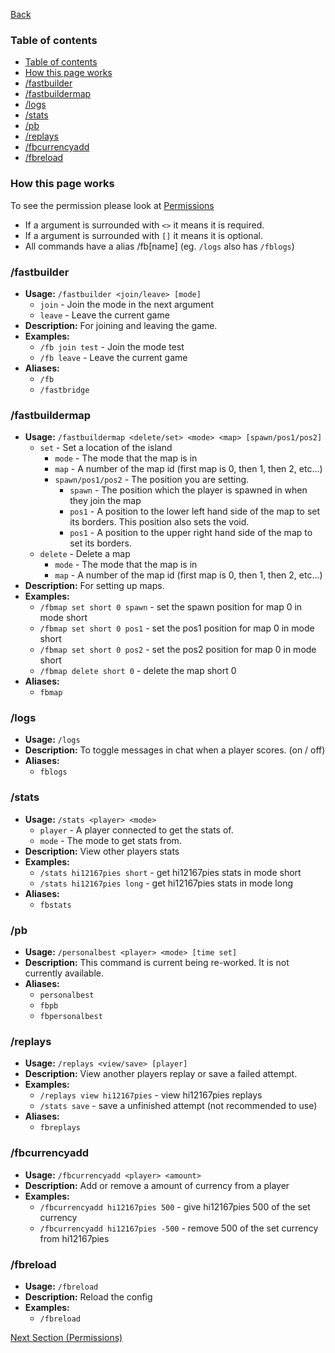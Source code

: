 [Back](./)
<br>

### Table of contents
- [Table of contents](#table-of-contents)
- [How this page works](#how-this-page-works)
- [/fastbuilder](#fastbuilder)
- [/fastbuildermap](#fastbuildermap)
- [/logs](#logs)
- [/stats](#stats)
- [/pb](#pb)
- [/replays](#replays)
- [/fbcurrencyadd](#fbcurrencyadd)
- [/fbreload](#fbreload)

### How this page works
To see the permission please look at [Permissions](./permissions)

- If a argument is surrounded with `<>` it means it is required.
- If a argument is surrounded with `[]` it means it is optional.
- All commands have a alias /fb[name] (eg. `/logs` also has `/fblogs`)

### /fastbuilder
- **Usage:** `/fastbuilder <join/leave> [mode]`
  - `join` - Join the mode in the next argument
  - `leave` - Leave the current game
- **Description:** For joining and leaving the game.
- **Examples:**
  - `/fb join test` - Join the mode test
  - `/fb leave` - Leave the current game
- **Aliases:**
  - `/fb`
  - `/fastbridge`

### /fastbuildermap
- **Usage:** `/fastbuildermap <delete/set> <mode> <map> [spawn/pos1/pos2]`
  - `set` - Set a location of the island
    - `mode` - The mode that the map is in
    - `map` - A number of the map id (first map is 0, then 1, then 2, etc...)
    - `spawn/pos1/pos2` - The position you are setting.
      - `spawn` - The position which the player is spawned in when they join the map
      - `pos1` - A position to the lower left hand side of the map to set its borders. This position also sets the void.
      - `pos1` - A position to the upper right hand side of the map to set its borders.
  - `delete` - Delete a map
    - `mode` - The mode that the map is in
    - `map` - A number of the map id (first map is 0, then 1, then 2, etc...)
- **Description:** For setting up maps.
- **Examples:**
  - `/fbmap set short 0 spawn` - set the spawn position for map 0 in mode short
  - `/fbmap set short 0 pos1` - set the pos1 position for map 0 in mode short
  - `/fbmap set short 0 pos2` - set the pos2 position for map 0 in mode short
  - `/fbmap delete short 0` - delete the map short 0
- **Aliases:**
  - `fbmap`

### /logs
- **Usage:** `/logs`
- **Description:** To toggle messages in chat when a player scores. (on / off)
- **Aliases:**
  - `fblogs`

### /stats
- **Usage:** `/stats <player> <mode>`
  - `player` - A player connected to get the stats of.
  - `mode` - The mode to get stats from.
- **Description:** View other players stats
- **Examples:**
  - `/stats hi12167pies short` - get hi12167pies stats in mode short
  - `/stats hi12167pies long` - get hi12167pies stats in mode long
- **Aliases:**
  - `fbstats`

### /pb
- **Usage:** `/personalbest <player> <mode> [time set]`
- **Description:** This command is current being re-worked. It is not currently available.
- **Aliases:**
  - `personalbest`
  - `fbpb`
  - `fbpersonalbest`

### /replays
- **Usage:** `/replays <view/save> [player]`
- **Description:** View another players replay or save a failed attempt.
- **Examples:**
  - `/replays view hi12167pies` - view hi12167pies replays
  - `/stats save` - save a unfinished attempt (not recommended to use)
- **Aliases:**
  - `fbreplays`

### /fbcurrencyadd
- **Usage:** `/fbcurrencyadd <player> <amount>`
- **Description:** Add or remove a amount of currency from a player
- **Examples:**
  - `/fbcurrencyadd hi12167pies 500` - give hi12167pies 500 of the set currency
  - `/fbcurrencyadd hi12167pies -500` - remove 500 of the set currency from hi12167pies

### /fbreload
- **Usage:** `/fbreload`
- **Description:** Reload the config
- **Examples:**
  - `/fbreload`

[Next Section (Permissions)](./permissions)